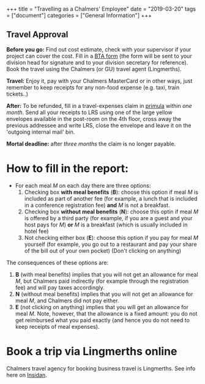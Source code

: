 +++
title =  "Travelling as a Chalmers' Employee"
date = "2019-03-20"
tags = ["document"]
categories = ["General Information"]
+++

## Travel Approval

**Before you go:** Find out cost estimate, check with your supervisor if your project can cover the cost. 
Fill in a [BTA form](https://docs.google.com/forms/d/e/1FAIpQLSdZDN5LPn2lget_3JQWUJImnJMx5TM7WjClmOJmVl2TIcMoyQ/viewform) 
(the form will be sent to your division head for signature and to your division secretary for reference).  
Book the travel using the Chalmers (or GU) travel agent (Lingmerths). 

**Travel:** Enjoy it, pay with your Chalmers MasterCard or in other ways, just remember to keep receipts for any non-food expense (e.g. taxi, train tickets..)

**After:** To be refunded, fill in a travel-expenses claim in [primula](https://personal.portal.chalmers.se/chalmers/) 
within *one month*. Send all your receipts to LRS using one of the large yellow envelopes available in the post-room on the 4th floor, 
cross away the previous addressee and write LRS, close the envelope and leave it on the 'outgoing internal mail' bin.

**Mortal deadline:** after *three months* the claim is no longer payable. 


# How to fill in the report:

- For each meal _M_ on each day there are three options:
    1. Checking box **with meal benefits** (**B**): choose this option if meal _M_ is included as part of another fee (for example, a lunch that is included in a conference registration fee) **and** _M_ is not a breakfast.
    2. Checking box **without meal benefits** (**N**): choose this optin if meal _M_ is offered by a third party (for example, if you are a guest and your host pays for _M_) **or** _M_ is a breakfast (which is usually included in hotel fee)
    3. Not checking either box (**E**): choose this option if you pay for meal _M_ yourself (for example, you go out to a restaurant and pay your share of the bill out of your own pocket) (Don't clicking on anything)

The consequences of these options are:

1. **B** (with meal benefits) implies that you will not get an allowance for meal _M_, but Chalmers paid indirectly (for example through the registration fee) and will pay taxes accordingly.
2. **N** (without meal benefits) implies that you will not get an allowance for meal _M_, and Chalmers did not pay either.
3. **E** (not clicking on anything) implies that you will get an allowance for meal _M_. Note, however, that the allowance is a fixed amount: you do not get reimbursed what you paid exactly (and hence you do not need to keep receipts of meal expenses).



# Book a trip via Lingmerths online

Chalmers travel agency for booking business travel is Lingmerths. See info here on [Insidan](http://www.chalmers.se/insidan/EN/news/news/articles/new-travel-agency).
